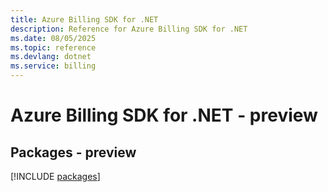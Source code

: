 ```yaml
---
title: Azure Billing SDK for .NET
description: Reference for Azure Billing SDK for .NET
ms.date: 08/05/2025
ms.topic: reference
ms.devlang: dotnet
ms.service: billing
---
```

# Azure Billing SDK for .NET - preview
## Packages - preview
[!INCLUDE [packages](billing-index.md)]